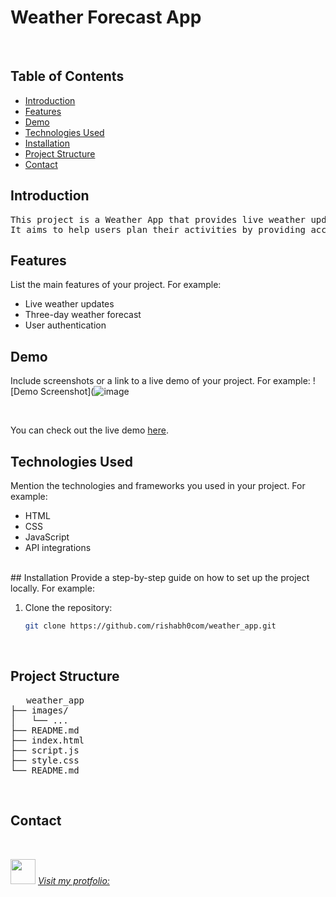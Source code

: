 # Weather Forecast App

<br>

## Table of Contents
- [Introduction](#introduction)
- [Features](#features)
- [Demo](#demo)
- [Technologies Used](#technologies-used)
- [Installation](#installation)
- [Project Structure](#project-structure)
- [Contact](#contact)

## Introduction
<pre>
This project is a Weather App that provides live weather updates and a three-day forecast. 
It aims to help users plan their activities by providing accurate weather information in a user-friendly interface.
</pre>

## Features
List the main features of your project. For example:
- Live weather updates
- Three-day weather forecast
- User authentication

## Demo
Include screenshots or a link to a live demo of your project. For example:
![Demo Screenshot](![image](https://github.com/rishabh0com/weather_app/assets/118434225/d4b3db90-e442-417b-a70f-b160f2846e18)

<br>

You can check out the live demo [here](https://weather-forecast-app-0723.netlify.app/).
<br>
## Technologies Used
Mention the technologies and frameworks you used in your project. For example:
- HTML
- CSS
- JavaScript
- API integrations
<br>
## Installation
Provide a step-by-step guide on how to set up the project locally. For example:

1. Clone the repository:
   ```bash
   git clone https://github.com/rishabh0com/weather_app.git
<br>

## Project Structure

<pre>
   weather_app
├── images/    
│   └── ...  
├── README.md
├── index.html
├── script.js
├── style.css
└── README.md
</pre>

<br>

## Contact
<br>

<img src="https://rishabh-tripathi.vercel.app/assets/logo-CNRgfHXq.png" width="40px" >  <i> [Visit my protfolio:](https://rishabh-tripathi.vercel.app/) </i>


